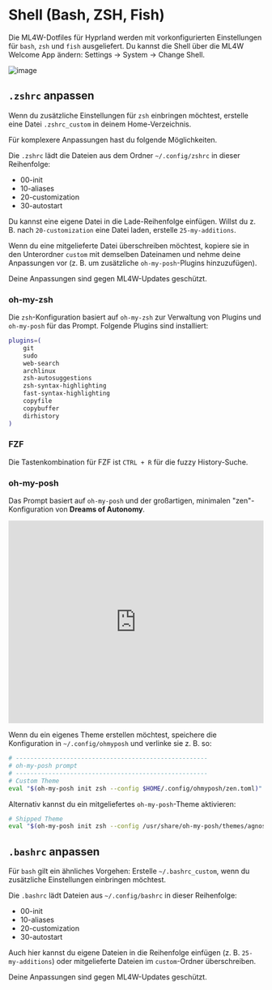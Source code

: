 # Shell (Bash, ZSH, Fish)

Die ML4W-Dotfiles für Hyprland werden mit vorkonfigurierten Einstellungen für `bash`, `zsh` und `fish` ausgeliefert. Du kannst die Shell über die ML4W Welcome App ändern: Settings → System → Change Shell.

![image](/change-shell.jpg)

## `.zshrc` anpassen

Wenn du zusätzliche Einstellungen für `zsh` einbringen möchtest, erstelle eine Datei `.zshrc_custom` in deinem Home-Verzeichnis.

Für komplexere Anpassungen hast du folgende Möglichkeiten.

Die `.zshrc` lädt die Dateien aus dem Ordner `~/.config/zshrc` in dieser Reihenfolge:

* 00-init
* 10-aliases
* 20-customization
* 30-autostart

Du kannst eine eigene Datei in die Lade-Reihenfolge einfügen. Willst du z. B. nach `20-customization` eine Datei laden, erstelle `25-my-additions`.

Wenn du eine mitgelieferte Datei überschreiben möchtest, kopiere sie in den Unterordner `custom` mit demselben Dateinamen und nehme deine Anpassungen vor (z. B. um zusätzliche `oh-my-posh`-Plugins hinzuzufügen).

Deine Anpassungen sind gegen ML4W-Updates geschützt.

### oh-my-zsh

Die `zsh`-Konfiguration basiert auf `oh-my-zsh` zur Verwaltung von Plugins und `oh-my-posh` für das Prompt. Folgende Plugins sind installiert:

```sh
plugins=(
    git
    sudo
    web-search
    archlinux
    zsh-autosuggestions
    zsh-syntax-highlighting
    fast-syntax-highlighting
    copyfile
    copybuffer
    dirhistory
)
```
### FZF

Die Tastenkombination für FZF ist `CTRL + R` für die fuzzy History-Suche.

### oh-my-posh

Das Prompt basiert auf `oh-my-posh` und der großartigen, minimalen "zen"-Konfiguration von **Dreams of Autonomy**.

<iframe width="100%" height="400" src="https://www.youtube.com/embed/9U8LCjuQzdc" 
title="Dreams of Autonomy" frameborder="0" 
allow="accelerometer; autoplay; clipboard-write; encrypted-media; gyroscope; picture-in-picture; web-share" 
allowfullscreen></iframe>

Wenn du ein eigenes Theme erstellen möchtest, speichere die Konfiguration in `~/.config/ohmyposh` und verlinke sie z. B. so:

```sh
# -----------------------------------------------------
# oh-my-posh prompt
# -----------------------------------------------------
# Custom Theme
eval "$(oh-my-posh init zsh --config $HOME/.config/ohmyposh/zen.toml)"
```

Alternativ kannst du ein mitgeliefertes `oh-my-posh`-Theme aktivieren:

```sh
# Shipped Theme
eval "$(oh-my-posh init zsh --config /usr/share/oh-my-posh/themes/agnoster.omp.json)"
```

## `.bashrc` anpassen

Für `bash` gilt ein ähnliches Vorgehen: Erstelle `~/.bashrc_custom`, wenn du zusätzliche Einstellungen einbringen möchtest.

Die `.bashrc` lädt Dateien aus `~/.config/bashrc` in dieser Reihenfolge:

* 00-init
* 10-aliases
* 20-customization
* 30-autostart

Auch hier kannst du eigene Dateien in die Reihenfolge einfügen (z. B. `25-my-additions`) oder mitgelieferte Dateien im `custom`-Ordner überschreiben.

Deine Anpassungen sind gegen ML4W-Updates geschützt.

